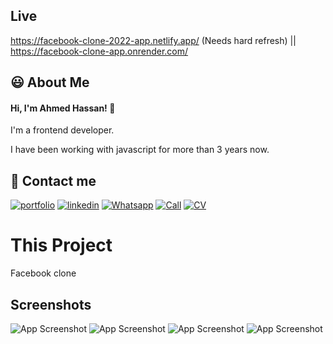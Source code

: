 ## Live

https://facebook-clone-2022-app.netlify.app/ (Needs hard refresh) || https://facebook-clone-app.onrender.com/


## 😃 About Me
#### Hi, I'm Ahmed Hassan! 👋
I'm a frontend developer.

I have been working with javascript for more than 3 years now.


## 🔗 Contact me
[![portfolio](https://img.shields.io/badge/my_portfolio-000?style=for-the-badge&logo=ko-fi&logoColor=white)](https://saver711.github.io/ahmedhasan/)
[![linkedin](https://img.shields.io/badge/linkedin-0A66C2?style=for-the-badge&logo=linkedin&logoColor=white)](https://www.linkedin.com/in/ahmedhasan711/)
[![Whatsapp](https://img.shields.io/badge/whatsapp-28c7e?style=for-the-badge&logo=whatsapp&logoColor=white)](https://api.whatsapp.com/send?phone=201126183678)
[![Call](https://img.shields.io/badge/+201202016965-87CEEB?style=for-the-badge&logo=phone&logoColor=white)](tel:+201202016965)
[![CV](https://img.shields.io/badge/CV-FFCCCB?style=for-the-badge&logo=cv&logoColor=white)](https://drive.google.com/uc?export=download&id=1d8gNyi25U2J5UV-RtDmoodkMVfurVUl2)


# This Project
Facebook clone

## Screenshots

![App Screenshot](https://res.cloudinary.com/dchgmm8wb/image/upload/v1660319482/facebook711/2022-08-12_17h49_40.png)
![App Screenshot](https://res.cloudinary.com/dchgmm8wb/image/upload/v1660319482/facebook711/2022-08-12_17h51_00.png)
![App Screenshot](https://res.cloudinary.com/dchgmm8wb/image/upload/v1660319486/facebook711/2022-08-12_17h50_09.png)
![App Screenshot](https://res.cloudinary.com/dchgmm8wb/image/upload/v1660319487/facebook711/2022-08-12_17h50_17.png)